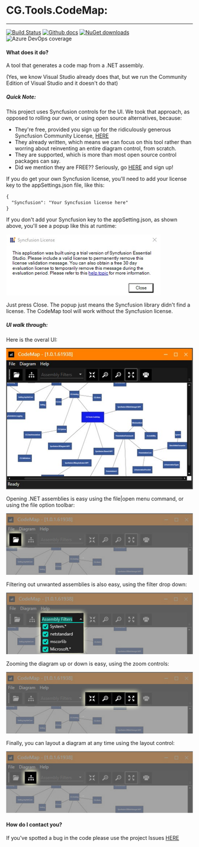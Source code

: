 # CG.Tools.CodeMap: 
---
[![Build Status](https://dev.azure.com/codegator/CG.Tools.CodeMap/_apis/build/status/CodeGator.CG.Tools.CodeMap?branchName=main)](https://dev.azure.com/codegator/CG.Tools.CodeMap/_build/latest?definitionId=21&branchName=main)
[![Github docs](https://img.shields.io/static/v1?label=Documentation&message=online&color=blue)](https://codegator.github.io/CG.Tools.CodeMap/index.html)
[![NuGet downloads](https://img.shields.io/nuget/dt/CG.Tools.CodeMap.svg?style=flat)](https://nuget.org/packages/CG.Tools.CodeMap)
![Azure DevOps coverage](https://img.shields.io/azure-devops/coverage/codegator/CG.Tools.CodeMap/21)

#### What does it do?
A tool that generates a code map from a .NET assembly.

(Yes, we know Visual Studio already does that, but we run the Community Edition of Visual Studio and it doesn't do that)

##### Quick Note:
This project uses Syncfusion controls for the UI. We took that approach, as opposed to rolling our own, or using open source alternatives, because:

* They're free, provided you sign up for the ridiculously generous Syncfusion Community License, [HERE](https://www.syncfusion.com/products/communitylicense)
* They already written, which means we can focus on this tool rather than worring about reinventing an entire diagram control, from scratch.
* They are supported, which is more than most open source control packages can say.
* Did we mention they are FREE?? Seriously, go [HERE](https://www.syncfusion.com/products/communitylicense) and sign up!

If you do get your own Syncfusion license, you'll need to add your license key to the appSettings.json file, like this:

```
{
  "Syncfusion": "Your Syncfusion license here"
}
```

If you don't add your Syncfusion key to the appSetting.json, as shown above, you'll see a popup like this at runtime:

![The main UI](https://github.com/CodeGator/CG.Tools.CodeMap/blob/main/images/syncfusion.jpg)

Just press Close. The popup just means the Syncfusion library didn't find a license. The CodeMap tool will work without the Syncfusion license.


##### UI walk through:
Here is the overal UI:

![The main UI](https://github.com/CodeGator/CG.Tools.CodeMap/blob/main/images/mainUI.jpg)

Opening .NET assemblies is easy using the file|open menu command, or using the file option toolbar:

![File Open](https://github.com/CodeGator/CG.Tools.CodeMap/blob/main/images/open.jpg)

Filtering out unwanted assemblies is also easy, using the filter drop down:

![File Open](https://github.com/CodeGator/CG.Tools.CodeMap/blob/main/images/filters.jpg)

Zooming the diagram up or down is easy, using the zoom controls:

![File Open](https://github.com/CodeGator/CG.Tools.CodeMap/blob/main/images/zoom.jpg)

Finally, you can layout a diagram at any time using the layout control:

![File Open](https://github.com/CodeGator/CG.Tools.CodeMap/blob/main/images/layout.jpg)


#### How do I contact you?
If you've spotted a bug in the code please use the project Issues [HERE](https://github.com/CodeGator/CG.Tools.CodeMap/issues)

